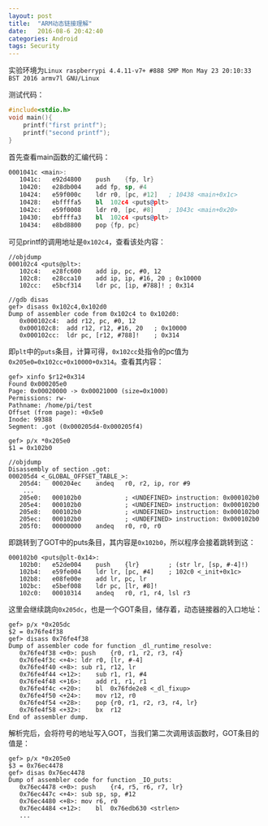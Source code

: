```yaml
---
layout: post
title:  "ARM动态链接理解"
date:   2016-08-6 20:42:40
categories: Android
tags: Security
---
```


实验环境为`Linux raspberrypi 4.4.11-v7+ #888 SMP Mon May 23 20:10:33 BST 2016 armv7l GNU/Linux`

测试代码：

```cpp
#include<stdio.h>
void main(){
    printf("first printf");
    printf("second printf");
}
```

首先查看main函数的汇编代码：

```asm
0001041c <main>:
   1041c:	e92d4800 	push	{fp, lr}
   10420:	e28db004 	add	fp, sp, #4
   10424:	e59f000c 	ldr	r0, [pc, #12]	; 10438 <main+0x1c>
   10428:	ebffffa5 	bl	102c4 <puts@plt>
   1042c:	e59f0008 	ldr	r0, [pc, #8]	; 1043c <main+0x20>
   10430:	ebffffa3 	bl	102c4 <puts@plt>
   10434:	e8bd8800 	pop	{fp, pc}
```

可见printf的调用地址是`0x102c4`，查看该处内容：

```armasm
//objdump
000102c4 <puts@plt>:
   102c4:	e28fc600 	add	ip, pc, #0, 12
   102c8:	e28cca10 	add	ip, ip, #16, 20	; 0x10000
   102cc:	e5bcf314 	ldr	pc, [ip, #788]!	; 0x314

//gdb disas
gef> disass 0x102c4,0x102d0
Dump of assembler code from 0x102c4 to 0x102d0:
   0x000102c4:	add	r12, pc, #0, 12
   0x000102c8:	add	r12, r12, #16, 20	; 0x10000
   0x000102cc:	ldr	pc, [r12, #788]!	; 0x314

```

即`plt`中的`puts`条目，计算可得，`0x102cc`处指令的pc值为`0x205e0=0x102cc+0x10000+0x314`。查看其内容：

```armasm
gef> xinfo $r12+0x314
Found 0x000205e0
Page: 0x00020000 -> 0x00021000 (size=0x1000)
Permissions: rw-
Pathname: /home/pi/test
Offset (from page): +0x5e0
Inode: 99388
Segment: .got (0x000205d4-0x000205f4)

gef> p/x *0x205e0
$1 = 0x102b0

//objdump
Disassembly of section .got:
000205d4 <_GLOBAL_OFFSET_TABLE_>:
   205d4:	000204ec 	andeq	r0, r2, ip, ror #9
	...
   205e0:	000102b0 			; <UNDEFINED> instruction: 0x000102b0
   205e4:	000102b0 			; <UNDEFINED> instruction: 0x000102b0
   205e8:	000102b0 			; <UNDEFINED> instruction: 0x000102b0
   205ec:	000102b0 			; <UNDEFINED> instruction: 0x000102b0
   205f0:	00000000 	andeq	r0, r0, r0
```
即跳转到了GOT中的puts条目，其内容是`0x102b0`，所以程序会接着跳转到这：
```armasm
000102b0 <puts@plt-0x14>:
   102b0:	e52de004 	push	{lr}		; (str lr, [sp, #-4]!)
   102b4:	e59fe004 	ldr	lr, [pc, #4]	; 102c0 <_init+0x1c>
   102b8:	e08fe00e 	add	lr, pc, lr
   102bc:	e5bef008 	ldr	pc, [lr, #8]!
   102c0:	00010314 	andeq	r0, r1, r4, lsl r3
```

这里会继续跳向`0x205dc`，也是一个GOT条目，储存着，动态链接器的入口地址：

```armasm
gef> p/x *0x205dc
$2 = 0x76fe4f38
gef> disass 0x76fe4f38
Dump of assembler code for function _dl_runtime_resolve:
   0x76fe4f38 <+0>:	push	{r0, r1, r2, r3, r4}
   0x76fe4f3c <+4>:	ldr	r0, [lr, #-4]
   0x76fe4f40 <+8>:	sub	r1, r12, lr
   0x76fe4f44 <+12>:	sub	r1, r1, #4
   0x76fe4f48 <+16>:	add	r1, r1, r1
   0x76fe4f4c <+20>:	bl	0x76fde2e8 <_dl_fixup>
   0x76fe4f50 <+24>:	mov	r12, r0
   0x76fe4f54 <+28>:	pop	{r0, r1, r2, r3, r4, lr}
   0x76fe4f58 <+32>:	bx	r12
End of assembler dump.
```

解析完后，会将符号的地址写入GOT，当我们第二次调用该函数时，GOT条目的值是：

```armasm
gef> p/x *0x205e0
$3 = 0x76ec4478
gef> disas 0x76ec4478
Dump of assembler code for function _IO_puts:
   0x76ec4478 <+0>:	push	{r4, r5, r6, r7, lr}
   0x76ec447c <+4>:	sub	sp, sp, #12
   0x76ec4480 <+8>:	mov	r6, r0
   0x76ec4484 <+12>:	bl	0x76edb630 <strlen>
   ...
```